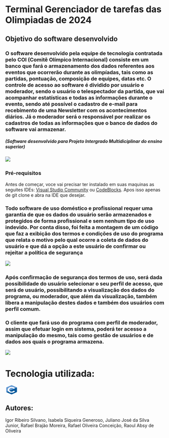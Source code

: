 <h1> Terminal Gerenciador de tarefas das Olimpiadas de 2024 </h1>

<h2>Objetivo do software desenvolvido</h2>
<h3>O software desenvolvido pela equipe de tecnologia contratada pelo COI (Comitê
Olímpico Internacional) consiste em um banco que fará o armazenamento dos dados
referentes aos eventos que ocorrerão durante as olimpíadas, tais como as partidas, pontuação,
composição de equipes, datas etc.
O controle de acesso ao software é dividido por usuário e moderador, sendo o usuário o
telespectador da partida, que vai acompanhar estatísticas e todas as informações durante o
evento, sendo até possível o cadastro de e-mail para recebimento de uma Newsletter com os
acontecimentos diários. Já o moderador será o responsável por realizar os cadastros de todas
as informações que o banco de dados do software vai armazenar. <h5>(Software desenvolvido para Projeto Intergrado Multidiciplinar do ensino superior)</h5></h3> 
<img src="https://github.com/IsabelaSiqueira1/Terminal-Gerenciador-de-tarefas-das-Olimpiadas-de-2024/blob/master/Animação.gif"/>


 ###  Pré-requisitos 
  Antes de começar, voce vai precisar ter instalado em suas maquinas as seguites IDEs:
  [Visual Studio Community](https://visualstudio.microsoft.com/pt-br/downloads/) ou [CodeBlocks](https://www.codeblocks.org).
  Apos isso apenas de git clone e abra na IDE que desejar.
  
  <h3>Todo software de uso doméstico e profissional requer uma garantia de que os dados do
usuário serão armazenados e protegidos de forma profissional e sem nenhum tipo de uso
indevido. Por conta disso, foi feita a montagem de um código que faz a exibição dos termos e
condições de uso do programa que relata o motivo pelo qual ocorre a coleta de dados do
usuário e que dá a opção a este usuário de confirmar ou rejeitar a política de segurança</h3>
<img src="https://github.com/IsabelaSiqueira1/Terminal-Gerenciador-de-tarefas-das-Olimpiadas-de-2024/blob/master/carbon_3.png"/>
  
<h3>Após confirmação de segurança dos termos de uso, será dada possibilidade do usuário
selecionar o seu perfil de acesso, que será de usuário, possibilitando a visualização dos dados
do programa, ou moderador, que além da visualização, também libera a manipulação destes
dados e também dos usuários com perfil comum.</h3>

<h3>O cliente que fará uso do programa com perfil de moderador, assim que efetuar login em
sistema, poderá ter acesso a manipulação do mesmo, tais como gestão de usuários e de
dados aos quais o programa armazena.</h3>
<img src="https://github.com/IsabelaSiqueira1/Terminal-Gerenciador-de-tarefas-das-Olimpiadas-de-2024/blob/master/carbon_8.png"/>
<br>
<h1>Tecnologia utilizada:</h1>
<img align="center" alt="isa-CSS" height="30" width="40" src="https://raw.githubusercontent.com/devicons/devicon/master/icons/c/c-original.svg">
  

 <h2> Autores:</h2>Igor Ribeiro Silvano,
 Isabela Siqueira Generoso,
 Juliano José da Silva Junior,
 Rafael Brajão Moreira,
 Rafael Oliveira Conceição,
 Raoul Absy de Oliveira 
